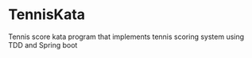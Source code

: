# TennisKata
Tennis score kata program that implements tennis scoring system using TDD and Spring boot
